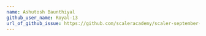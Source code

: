 ```yaml
---
name: Ashutosh Baunthiyal
github_user_name: Royal-13
url_of_github_issue: https://github.com/scaleracademy/scaler-september-open-source-challenge/issues/153
---
```

